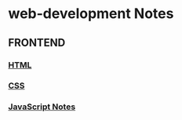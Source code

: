 # web-development Notes


## FRONTEND
### [HTML](https://github.com/saif-mal1k/web-development/tree/main/HTML "click to open C notes") 
### [CSS](https://github.com/saif-mal1k/web-development/tree/main/CSS "click to open md syntax notes") 
### [JavaScript Notes](https://github.com/saif-mal1k/web-development/tree/main/JavaScript "click to open JavaScript notes")

<!--
## BACKEND
### [DJANGO](https://github.com/saif-mal1k/web-development/tree/main/DJANGO "click to open C notes") 

## operations

-->
